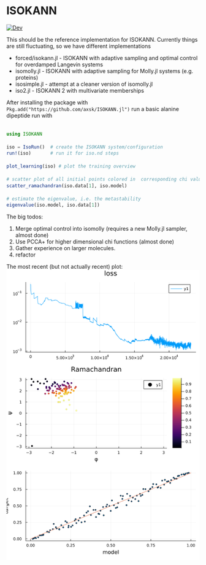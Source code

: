 # ISOKANN

[![Dev](https://img.shields.io/badge/docs-dev-blue.svg)](https://axsk.github.io/VoronoiGraph.jl/dev)

This should be the reference implementation for ISOKANN.
Currently things are still fluctuating, so we have different implementations

- forced/isokann.jl - ISOKANN with adaptive sampling and optimal control for overdamped Langevin systems
- isomolly.jl - ISOKANN with adaptive sampling for Molly.jl systems (e.g. proteins)
- isosimple.jl - attempt at a cleaner version of isomolly.jl
- iso2.jl - ISOKANN 2 with multivariate memberships

After installing the package with `Pkg.add("https://github.com/axsk/ISOKANN.jl")` run a basic alanine dipeptide run with

```julia

using ISOKANN

iso = IsoRun()  # create the ISOKANN system/configuration
run!(iso)       # run it for iso.nd steps

plot_learning(iso) # plot the training overview

# scatter plot of all initial points colored in  corresponding chi value
scatter_ramachandran(iso.data[1], iso.model) 

# estimate the eigenvalue, i.e. the metastability
eigenvalue(iso.model, iso.data[1])

```


The big todos:
1. Merge optimal control into isomolly (requires a new Molly.jl sampler, almost done)
2. Use PCCA+ for higher dimensional chi functions (almost done)
3. Gather experience on larger molecules.
4. refactor

The most recent (but not actually recent) plot:
<img src="out/lastplot.png"/>
